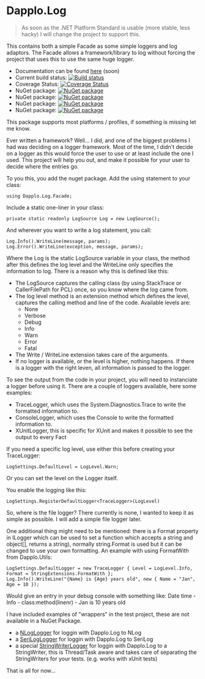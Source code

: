 # Dapplo.Log

> As soon as the .NET Platform Standard is usable (more stable, less hacky) I will change the project to support this.

This contains both a simple Facade as some simple loggers and log adaptors.
The Facade allows a framework/library to log without forcing the project that uses this to use the same huge logger.

- Documentation can be found [here](http://www.dapplo.net/blocks/Dapplo.Log) (soon)
- Current build status: [![Build status](https://ci.appveyor.com/api/projects/status/5s97m6ha9niupt1y?svg=true)](https://ci.appveyor.com/project/dapplo/dapplo-log)
- Coverage Status: [![Coverage Status](https://coveralls.io/repos/github/dapplo/Dapplo.Log/badge.svg?branch=master)](https://coveralls.io/github/dapplo/Dapplo.Log?branch=master)
- NuGet package: [![NuGet package](https://badge.fury.io/nu/dapplo.log.facade.svg)](https://badge.fury.io/nu/dapplo.facade.log)
- NuGet package: [![NuGet package](https://badge.fury.io/nu/dapplo.log.loggers.svg)](https://badge.fury.io/nu/dapplo.log.loggers)
- NuGet package: [![NuGet package](https://badge.fury.io/nu/dapplo.log.logfile.svg)](https://badge.fury.io/nu/dapplo.log.logfile)
- NuGet package: [![NuGet package](https://badge.fury.io/nu/dapplo.log.xunit.svg)](https://badge.fury.io/nu/dapplo.log.xunit)

This package supports most platforms / profiles, if something is missing let me know.

Ever written a framework? Well... I did, and one of the biggest problems I had was deciding on a logger framework.
Most of the time, I didn't decide on a logger as this would force the user to use or at least include the one I used.
This project will help you out, and make it possible for your user to decide where the entries go.

To you this, you add the nuget package.
Add the using statement to your class:
```
using Dapplo.Log.Facade;
```

Include a static one-liner in your class:
```
private static readonly LogSource Log = new LogSource();
```

And wherever you want to write a log statement, you call:
```
Log.Info().WriteLine(message, params);
Log.Error().WriteLine(exception, message, params);
```

Where the Log is the static LogSource variable in your class, the method after this defines the log level and the WriteLine only specifies the information to log. There is a reason why this is defined like this:
- The LogSource captures the calling class (by using StackTrace or CallerFilePath for PCL) once, so you know where the log came from.
- The log level method is an extension method which defines the level, captures the calling method and line of the code. Available levels are:
  - None
  - Verbose
  - Debug
  - Info
  - Warn
  - Error
  - Fatal
- The Write / WriteLine extension takes care of the arguments.
- If no logger is available, or the level is higher, nothing happens. If there is a logger with the right leven, all information is passed to the logger.

To see the output from the code in your project, you will need to instanciate a logger before using it.
There are a couple of loggers available, here some examples:
* TraceLogger, which uses the System.Diagnostics.Trace to write the formatted information to.
* ConsoleLogger, which uses the Console to write the formatted information to.
* XUnitLogger, this is specific for XUnit and makes it possible to see the output to every Fact

If you need a specific log level, use either this before creating your TraceLogger:
```
LogSettings.DefaultLevel = LogLevel.Warn;
```
Or you can set the level on the Logger itself.

You enable the logging like this:
```
LogSettings.RegisterDefaultLogger<TraceLogger>(LogLevel)
```

So, where is the file logger? There currently is none, I wanted to keep it as simple as possible. I will add a simple file logger later.

One additional thing might need to be mentioned: there is a Format property in ILogger which can be used to set a function which accepts a string and object[], returns a string), normally string.Format is used but it can be changed to use your own formatting.
An example with using FormatWith from Dapplo.Utils:
```
LogSettings.DefaultLogger = new TraceLogger { Level = LogLevel.Info, Format = StringExtensions.FormatWith };
Log.Info().WriteLine("{Name} is {Age} years old", new { Name = "Jan", Age = 10 });
```
Would give an entry in your debug console with something like: Date time - Info - class:method(linenr) - Jan is 10 years old


I have included examples of "wrappers" in the test project, these are not available in a NuGet Package.
- a [NLogLogger](https://github.com/dapplo/Dapplo.Log/blob/master/Dapplo.Log.Tests/Logger/NLogLogger.cs) for loggin with Dapplo.Log to NLog
- a [SeriLogLogger](https://github.com/dapplo/Dapplo.Log/blob/master/Dapplo.Log.Tests/Logger/SeriLogLogger.cs) for loggin with Dapplo.Log to SeriLog
- a special [StringWriterLogger](https://github.com/dapplo/Dapplo.Log/blob/master/Dapplo.Log.Tests/Logger/StringWriterLogger.cs) for loggin with Dapplo.Log to a StringWriter, this is Thread/Task aware and takes care of separating the StringWriters for your tests. (e.g. works with xUnit tests)

That is all for now...
